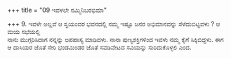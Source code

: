 +++
title = "09 ಇವಳಲೇ ನಮ್ಮಿನಿಬರಭಿಮಾ"

+++
9. ಇವಳೇ ಅಲ್ಲವೆ ಆ ಸ್ವಯಂವರ ಭವನದಲ್ಲಿ ನಮ್ಮ ಇಷ್ಟೂ ಜನರ ಅಭಿಮಾನವನ್ನು ಸೆಳೆದುಬಿಟ್ಟವಳು ? ಆ ಮಯ ಸಭೆಯಲ್ಲಿ   
ನಾನು ಮುಗ್ಗರಿಸಿದಾಗ ನನ್ನನ್ನು ಅಪಹಾಸ್ಯ ಮಾಡಿದಳು. ನಾನಾ ಪುಣ್ಯಶಕ್ತಿಗಳಿಂದ ಇವಳು ನಮ್ಮ ಕೈಗೆ ಸಿಕ್ಕಿಬಿದ್ದಳು. ಈಗ ಆ ದಾಸಿಯರ ಜೊತೆ ಸೇರಿ ಭಂಡಮಿಂಡರ ಜೊತೆ ಸವಡಿವೇಟದ ಸವಿಯನ್ನು ಸುರಿದುಕೊಳ್ಳಲಿ ಎಂದ.
